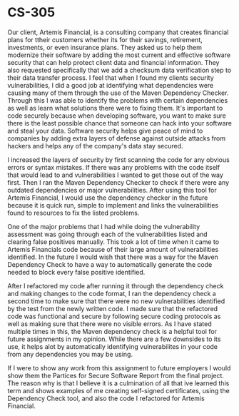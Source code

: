 # CS-305
Our client, Artemis Financial, is a consulting company that creates financial plans for ttheir customers whether its for their savings, retirement, investments, or even insurance plans. They asked us to help them modernize their software by adding the most current and effective software security that can help protect client data and financial information. They also requested specifically that we add a checksum data verification step to their data transfer process. I feel that when I found my clients security vulnerabilities, I did a good job at identifying what dependencies were causing many of them through the use of the Maven Dependency Checker. Through this I was able to identify the problems with certain dependencies as well as learn what solutions there were to fixing them. It's important to code securely because when developing software, you want to make sure there is the least possible chance that someone can hack into your software and steal your data. Software security helps give peace of mind to companies by adding extra layers of defense against outside attacks from hackers and helps any of the company's data stay secured.

I increased the layers of security by first scanning the code for any obvious errors or syntax mistakes. If there was any problems with the code itself that would lead to and vulnerabilities I wanted to get those out of the way first. Then I ran the Maven Dependency Checker to check if there were any outdated dependencies or major vulnerabilities. After using this tool for Artemis Financial, I would use the dependency checker in the future because it is quick run, simple to implement and links the vulnerabilities found to resources to fix the listed problems.

One of the major problems that I had while doing the vulnerability assessment was going through each of the vulnerabilities listed and clearing false positives manually. This took a lot of time when it came to Artemis Financials code because of their large amount of vulnerabilities identified. In the future I would wish that there was a way for the Maven Dependency Check to have a way to automatically generate the code needed to block every false positive identified. 

After I refactored my code after running it through the dependency check and making changes to the code format, I ran the dependency check a second time to make sure that there were no new vulnerabilities identified by the test from the newly written code. I made sure that the refactored code was functional and secure by following secure coding protocols as well as making sure that there were no visible errors. As I have stated multiple times in this, the Maven dependency check is a helpful tool for future assignments in my opinion. While there are a few downsides to its use, it helps alot by automatically identifying vulnerabilites in your code from any dependencies you may be using.

If I were to show any work from this assignment to future employers I would show them the Partices for Secure Software Report from the final project. The reason why is that I believe it is a culmination of all that ive learned this term and shows examples of me creating self-signed certificates, using the Dependency Check tool, and also the code I refactored for Artemis Financial.
